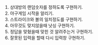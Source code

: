 1. 상대방의 랜덤숫자를 정하도록 구현하기.
2. 야구게임 시작을 알리기.
3. 스트라이크와 볼의 일치정도를 구현하기.
4. 아무것도 맞지않을때 낫싱 구현하기.
5. 정답을 맞혔을때 맞힌 것 알려주는거 구현하기.
6. 잘못된 입력을 할때 다시 입력창 구현하기.
